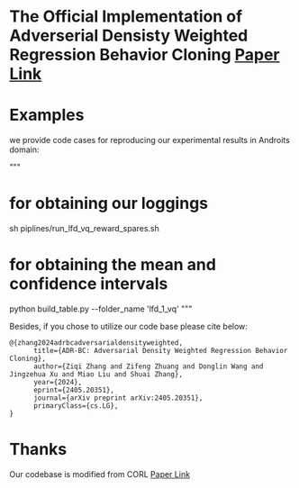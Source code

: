 # The Official Implementation of Adverserial Densisty Weighted Regression Behavior Cloning [Paper Link](https://arxiv.org/abs/2405.20351)





# Examples

we provide code cases for reproducing our experimental results in Androits domain:

"""
# for obtaining our loggings
sh piplines/run_lfd_vq_reward_spares.sh
# for obtaining the mean and confidence intervals 
python build_table.py --folder_name 'lfd_1_vq'
"""

Besides, if you chose to utilize our code base please cite below:

```
@{zhang2024adrbcadversarialdensityweighted,
      title={ADR-BC: Adversarial Density Weighted Regression Behavior Cloning}, 
      author={Ziqi Zhang and Zifeng Zhuang and Donglin Wang and Jingzehua Xu and Miao Liu and Shuai Zhang},
      year={2024},
      eprint={2405.20351},
      journal={arXiv preprint arXiv:2405.20351},
      primaryClass={cs.LG},
}
```


# Thanks

Our codebase is modified from CORL [Paper Link](https://openreview.net/forum?id=SyAS49bBcv)
